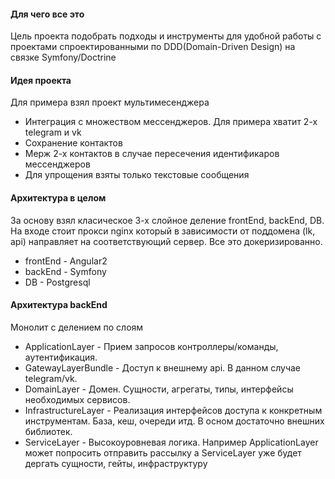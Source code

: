 #### Для чего все это

Цель проекта подобрать подходы и инструменты для удобной работы с проектами спроектированными по DDD(Domain-Driven Design)
 на связке Symfony/Doctrine

#### Идея проекта
Для примера взял проект мультимесенджера

* Интеграция с множеством мессенджеров. Для примера хватит 2-х telegram и vk
* Сохранение контактов
* Мерж 2-х контактов в случае пересечения идентификаров мессенджеров
* Для упрощения взяты только текстовые сообщения

#### Архитектура в целом

За основу взял класическое 3-х слойное деление frontEnd, backEnd, DB.  
На входе стоит прокси nginx который в зависимости от поддомена (lk, api) направляет на соответствующий сервер.
Все это докеризированно.
  
* frontEnd - Angular2
* backEnd - Symfony
* DB - Postgresql

#### Архитектура backEnd
Монолит с делением по слоям

* ApplicationLayer - Прием запросов контроллеры/команды, аутентификация.
* GatewayLayerBundle - Доступ к внешнему api. В данном случае telegram/vk.
* DomainLayer - Домен. Сущности, агрегаты, типы, интерфейсы необходимых сервисов.
* InfrastructureLayer - Реализация интерфейсов доступа к конкретным инструментам. База, кеш, очереди итд. В осном достаточно внешних библиотек.
* ServiceLayer - Высокоуровневая логика. Например ApplicationLayer может попросить отправить рассылку а ServiceLayer уже будет дергать сущности, гейты, инфраструктуру 
